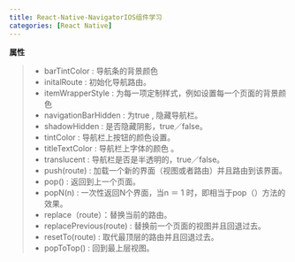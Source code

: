 ```yaml
---
title: React-Native-NavigatorIOS组件学习
categories: [React Native]
---
```




**属性**
>- barTintColor : 导航条的背景颜色
>- initalRoute : 初始化导航路由。
>- itemWrapperStyle : 为每一项定制样式，例如设置每一个页面的背景颜色
>- navigationBarHidden : 为true , 隐藏导航栏。
>- shadowHidden : 是否隐藏阴影，true／false。
>- tintColor : 导航栏上按钮的颜色设置。
>- titleTextColor : 导航栏上字体的颜色 。
>- translucent : 导航栏是否是半透明的，true／false。
>- push(route) : 加载一个新的界面（视图或者路由）并且路由到该界面。
>- pop() : 返回到上一个页面。
>- popN(n) : 一次性返回N个界面，当n ＝ 1 时，即相当于pop（）方法的效果。
>- replace（route）：替换当前的路由。
>- replacePrevious(route) : 替换前一个页面的视图并且回退过去。
>- resetTo(route) : 取代最顶层的路由并且回退过去。
>-  popToTop() : 回到最上层视图。
